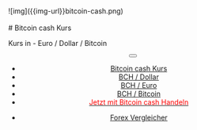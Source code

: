 <div class="jumbotron" markdown="1">


<br>
<br>
![img]({{img-url}}bitcoin-cash.png)
<br>
<br>
# Bitcoin cash Kurs

Kurs in - Euro / Dollar / Bitcoin


</div>
<header class="navbar navbar-static-top navbar-inverse navbar-sticky" id="top" role="banner">
  <div class="container">
    <div class="navbar-header">
      <button class="navbar-toggle collapsed" type="button" data-toggle="collapse" data-target=".navbar-collapse">
        <span class="icon-bar"></span>
        <span class="icon-bar"></span>
        <span class="icon-bar"></span>
      </button>
    </div>
    <nav class="navbar-collapse collapse" role="navigation" style="height: 1px;" id="scrollpsy">
      <ul class="nav navbar-nav">
        <li class="active">
          <a href="#top">Bitcoin cash Kurs</a>
        </li>
        <li>
          <a href="#section-1">BCH / Dollar</a>
        </li>
        <li>
          <a href="#section-2">BCH / Euro</a>
        </li>
        <li>
          <a href="#section-3">BCH / Bitcoin</a>
        </li>
        <li>
          <a href="http://blog.forexsrovnavac.cz/cryptode"><span style="color: red;">Jetzt mit Bitcoin cash Handeln</span></a>
        </li>
      </ul>
      <ul class="nav navbar-nav navbar-right">
        <li>
          <a href="{{url}}">Forex <i class="fa fa-bar-chart-o"></i> Vergleicher</a>
        </li>
      </ul>
    </nav>
  </div>
</header>